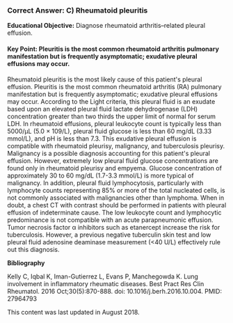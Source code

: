 
### Correct Answer: C) Rheumatoid pleuritis 

**Educational Objective:** Diagnose rheumatoid arthritis–related pleural effusion.

#### **Key Point:** Pleuritis is the most common rheumatoid arthritis pulmonary manifestation but is frequently asymptomatic; exudative pleural effusions may occur.

Rheumatoid pleuritis is the most likely cause of this patient's pleural effusion. Pleuritis is the most common rheumatoid arthritis (RA) pulmonary manifestation but is frequently asymptomatic; exudative pleural effusions may occur. According to the Light criteria, this pleural fluid is an exudate based upon an elevated pleural fluid lactate dehydrogenase (LDH) concentration greater than two thirds the upper limit of normal for serum LDH. In rheumatoid effusions, pleural leukocyte count is typically less than 5000/µL (5.0 × 109/L), pleural fluid glucose is less than 60 mg/dL (3.33 mmol/L), and pH is less than 7.3. This exudative pleural effusion is compatible with rheumatoid pleurisy, malignancy, and tuberculosis pleurisy.
Malignancy is a possible diagnosis accounting for this patient's pleural effusion. However, extremely low pleural fluid glucose concentrations are found only in rheumatoid pleurisy and empyema. Glucose concentration of approximately 30 to 60 mg/dL (1.7-3.3 mmol/L) is more typical of malignancy. In addition, pleural fluid lymphocytosis, particularly with lymphocyte counts representing 85% or more of the total nucleated cells, is not commonly associated with malignancies other than lymphoma. When in doubt, a chest CT with contrast should be performed in patients with pleural effusion of indeterminate cause.
The low leukocyte count and lymphocytic predominance is not compatible with an acute parapneumonic effusion.
Tumor necrosis factor α inhibitors such as etanercept increase the risk for tuberculosis. However, a previous negative tuberculin skin test and low pleural fluid adenosine deaminase measurement (<40 U/L) effectively rule out this diagnosis.

**Bibliography**

Kelly C, Iqbal K, Iman-Gutierrez L, Evans P, Manchegowda K. Lung involvement in inflammatory rheumatic diseases. Best Pract Res Clin Rheumatol. 2016 Oct;30(5):870-888. doi: 10.1016/j.berh.2016.10.004. PMID: 27964793

This content was last updated in August 2018.
